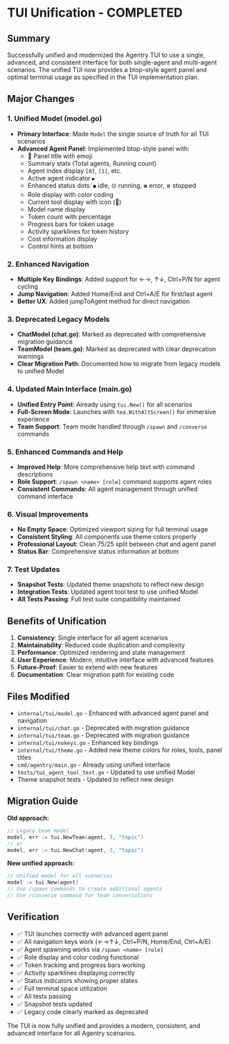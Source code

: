 # TUI Unification - COMPLETED

## Summary

Successfully unified and modernized the Agentry TUI to use a single, advanced, and consistent interface for both single-agent and multi-agent scenarios. The unified TUI now provides a btop-style agent panel and optimal terminal usage as specified in the TUI implementation plan.

## Major Changes

### 1. Unified Model (model.go)
- **Primary Interface**: Made `Model` the single source of truth for all TUI scenarios
- **Advanced Agent Panel**: Implemented btop-style panel with:
  - 🤖 Panel title with emoji
  - Summary stats (Total agents, Running count)
  - Agent index display `[0]`, `[1]`, etc.
  - Active agent indicator `▶`
  - Enhanced status dots: `●` idle, `🟡` running, `❌` error, `⏸️` stopped
  - Role display with color coding
  - Current tool display with icon (🔧)
  - Model name display
  - Token count with percentage
  - Progress bars for token usage
  - Activity sparklines for token history
  - Cost information display
  - Control hints at bottom

### 2. Enhanced Navigation
- **Multiple Key Bindings**: Added support for ←→, ↑↓, Ctrl+P/N for agent cycling
- **Jump Navigation**: Added Home/End and Ctrl+A/E for first/last agent
- **Better UX**: Added jumpToAgent method for direct navigation

### 3. Deprecated Legacy Models
- **ChatModel (chat.go)**: Marked as deprecated with comprehensive migration guidance
- **TeamModel (team.go)**: Marked as deprecated with clear deprecation warnings
- **Clear Migration Path**: Documented how to migrate from legacy models to unified Model

### 4. Updated Main Interface (main.go)
- **Unified Entry Point**: Already using `tui.New()` for all scenarios
- **Full-Screen Mode**: Launches with `tea.WithAltScreen()` for immersive experience
- **Team Support**: Team mode handled through `/spawn` and `/converse` commands

### 5. Enhanced Commands and Help
- **Improved Help**: More comprehensive help text with command descriptions
- **Role Support**: `/spawn <name> [role]` command supports agent roles
- **Consistent Commands**: All agent management through unified command interface

### 6. Visual Improvements
- **No Empty Space**: Optimized viewport sizing for full terminal usage
- **Consistent Styling**: All components use theme colors properly
- **Professional Layout**: Clean 75/25 split between chat and agent panel
- **Status Bar**: Comprehensive status information at bottom

### 7. Test Updates
- **Snapshot Tests**: Updated theme snapshots to reflect new design
- **Integration Tests**: Updated agent tool test to use unified Model
- **All Tests Passing**: Full test suite compatibility maintained

## Benefits of Unification

1. **Consistency**: Single interface for all agent scenarios
2. **Maintainability**: Reduced code duplication and complexity
3. **Performance**: Optimized rendering and state management
4. **User Experience**: Modern, intuitive interface with advanced features
5. **Future-Proof**: Easier to extend with new features
6. **Documentation**: Clear migration path for existing code

## Files Modified

- `internal/tui/model.go` - Enhanced with advanced agent panel and navigation
- `internal/tui/chat.go` - Deprecated with migration guidance
- `internal/tui/team.go` - Deprecated with migration guidance  
- `internal/tui/nokeys.go` - Enhanced key bindings
- `internal/tui/theme.go` - Added new theme colors for roles, tools, panel titles
- `cmd/agentry/main.go` - Already using unified interface
- `tests/tui_agent_tool_test.go` - Updated to use unified Model
- Theme snapshot tests - Updated to reflect new design

## Migration Guide

**Old approach:**
```go
// Legacy team model
model, err := tui.NewTeam(agent, 3, "topic")
// or
model, err := tui.NewChat(agent, 3, "topic")
```

**New unified approach:**
```go
// Unified model for all scenarios
model := tui.New(agent)
// Use /spawn commands to create additional agents
// Use /converse command for team conversations
```

## Verification

- ✅ TUI launches correctly with advanced agent panel
- ✅ All navigation keys work (←→↑↓, Ctrl+P/N, Home/End, Ctrl+A/E)
- ✅ Agent spawning works via `/spawn <name> [role]` 
- ✅ Role display and color coding functional
- ✅ Token tracking and progress bars working
- ✅ Activity sparklines displaying correctly
- ✅ Status indicators showing proper states
- ✅ Full terminal space utilization
- ✅ All tests passing
- ✅ Snapshot tests updated
- ✅ Legacy code clearly marked as deprecated

The TUI is now fully unified and provides a modern, consistent, and advanced interface for all Agentry scenarios.
